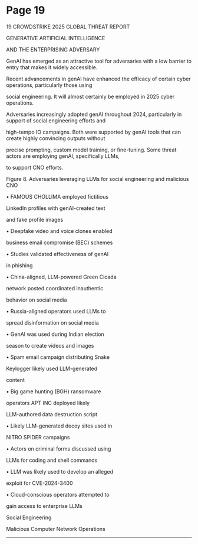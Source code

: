 # Page 19

19
CROWDSTRIKE 
2025 GLOBAL THREAT REPORT

GENERATIVE ARTIFICIAL INTELLIGENCE

AND THE ENTERPRISING ADVERSARY

GenAI has emerged as an attractive tool for adversaries with a low barrier to entry that makes it widely accessible.

Recent advancements in genAI have enhanced the efficacy of certain cyber operations, particularly those using

social engineering. It will almost certainly be employed in 2025 cyber operations.

Adversaries increasingly adopted genAI throughout 2024, particularly in support of social engineering efforts and

high-tempo IO campaigns. Both were supported by genAI tools that can create highly convincing outputs without

precise prompting, custom model training, or fine-tuning. Some threat actors are employing genAI, specifically LLMs,

to support CNO efforts.

Figure 8. Adversaries leveraging LLMs for social engineering and malicious CNO

•	 FAMOUS CHOLLIMA employed fictitious

LinkedIn profiles with genAI-created text

and fake profile images

•	 Deepfake video and voice clones enabled

business email compromise (BEC) schemes

•	 Studies validated effectiveness of genAI

in phishing

•	 China-aligned, LLM-powered Green Cicada

network posted coordinated inauthentic

behavior on social media

•	 Russia-aligned operators used LLMs to

spread disinformation on social media

•	 GenAI was used during Indian election

season to create videos and images

•	 Spam email campaign distributing Snake

Keylogger likely used LLM-generated

content

•	 Big game hunting (BGH) ransomware

operators APT INC deployed likely

LLM-authored data destruction script

•	 Likely LLM-generated decoy sites used in

NITRO SPIDER campaigns

•	 Actors on criminal forms discussed using

LLMs for coding and shell commands

•	 LLM was likely used to develop an alleged

exploit for CVE-2024-3400

•	 Cloud-conscious operators attempted to

gain access to enterprise LLMs

Social 
Engineering

Malicious 
Computer Network 
Operations


---

